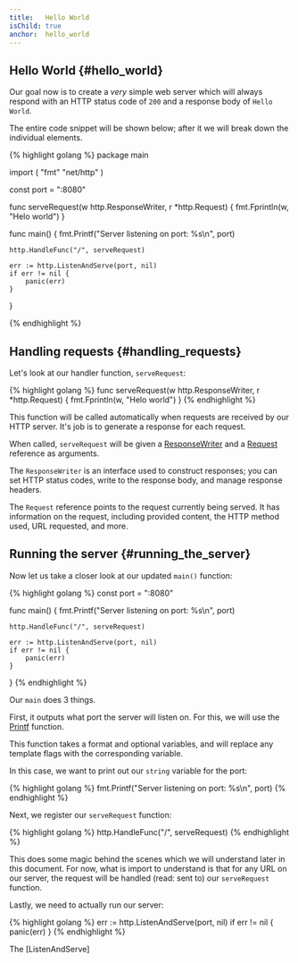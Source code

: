 ```yaml
---
title:   Hello World
isChild: true
anchor:  hello_world
---
```


## Hello World {#hello_world}

Our goal now is to create a _very_ simple web server which will always
respond with an HTTP status code of `200` and a response body of `Hello World`.

The entire code snippet will be shown below; after it we will break down
the individual elements.

{% highlight golang %}
package main

import (
	"fmt"
	"net/http"
)

const port = ":8080"

func serveRequest(w http.ResponseWriter, r *http.Request) {
	fmt.Fprintln(w, "Helo world")
}

func main() {
	fmt.Printf("Server listening on port: %s\n", port)

	http.HandleFunc("/", serveRequest)

	err := http.ListenAndServe(port, nil)
	if err != nil {
		panic(err)
	}
}

{% endhighlight %}

## Handling requests {#handling_requests}

Let's look at our handler function, `serveRequest`:

{% highlight golang %}
func serveRequest(w http.ResponseWriter, r *http.Request) {
	fmt.Fprintln(w, "Helo world")
}
{% endhighlight %}

This function will be called automatically when requests are received by our
HTTP server. It's job is to generate a response for each request.

When called, `serveRequest` will be given a
[ResponseWriter](https://golang.org/pkg/net/http/#ResponseWriter) and a
[Request](https://golang.org/pkg/net/http/#Request) reference as arguments.

The `ResponseWriter` is an interface used to construct responses; you can set
HTTP status codes, write to the response body, and manage response headers.

The `Request` reference points to the request currently being served. It
has information on the request, including provided content, the HTTP method used,
URL requested, and more.

## Running the server {#running_the_server}

Now let us take a closer look at our updated `main()` function:

{% highlight golang %}
const port = ":8080"

func main() {
	fmt.Printf("Server listening on port: %s\n", port)

	http.HandleFunc("/", serveRequest)

	err := http.ListenAndServe(port, nil)
	if err != nil {
		panic(err)
	}
}
{% endhighlight %}

Our `main` does 3 things.

First, it outputs what port the server will listen on. For this, we will
use the [Printf](https://golang.org/pkg/fmt/#Printf) function.

This function takes a format and optional variables, and will replace
any template flags with the corresponding variable.

In this case, we want to print out our `string` variable for the port:

{% highlight golang %}
fmt.Printf("Server listening on port: %s\n", port)
{% endhighlight %}

Next, we register our `serveRequest` function:

{% highlight golang %}
http.HandleFunc("/", serveRequest)
{% endhighlight %}

This does some magic behind the scenes which we will understand later in this
document. For now, what is import to understand is that for any URL on our
server, the request will be handled (read: sent to) our `serveRequest` function.

Lastly, we need to actually run our server:

{% highlight golang %}
err := http.ListenAndServe(port, nil)
if err != nil {
	panic(err)
}
{% endhighlight %}

The [ListenAndServe]
